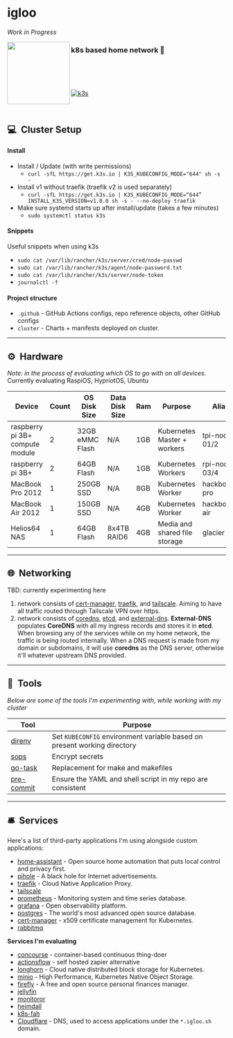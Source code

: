# igloo

_Work in Progress_

<img src="https://camo.githubusercontent.com/5b298bf6b0596795602bd771c5bddbb963e83e0f/68747470733a2f2f692e696d6775722e636f6d2f7031527a586a512e706e67" align="left" width="144px" height="144px"/>

### k8s based home network 🐧

<br/>
<br/>
<br/>

[![k3s](https://img.shields.io/badge/k3s-v1.21.2-blue?style=flat-square&?logo=kubernetes)](https://k3s.io/)

<br/>

## 💻&nbsp; Cluster Setup

#### Install
- Install / Update (with write permissions)
  - `curl -sfL https://get.k3s.io | K3S_KUBECONFIG_MODE="644" sh -s -`
- Install v1 without traefik (traefik v2 is used separately)
  - `curl -sfL https://get.k3s.io | K3S_KUBECONFIG_MODE=“644” INSTALL_K3S_VERSION=v1.0.0 sh -s - --no-deploy traefik`
- Make sure systemd starts up after install/update (takes a few minutes)
  - `sudo systemctl status k3s`

#### Snippets
Useful snippets when using k3s
- `sudo cat /var/lib/rancher/k3s/server/cred/node-passwd`
- `sudo cat /var/lib/rancher/k3s/agent/node-password.txt`
- `sudo cat /var/lib/rancher/k3s/server/node-token`
- `journalctl -f`

#### Project structure
- `.github` - GitHub Actions configs, repo reference objects, other GitHub configs
- `cluster` - Charts + manifests deployed on cluster.

---

## ⚙&nbsp; Hardware
_Note: in the process of evaluating which OS to go with on all devices._
Currently evaluating RaspiOS, HypriotOS, Ubuntu

| Device                          | Count | OS Disk Size    | Data Disk Size       | Ram  | Purpose                       | Alias         | OS                   |
|---------------------------------|-------|-----------------|----------------------|------|-------------------------------|---------------|----------------------|
| raspberry pi 3B+ compute module | 2     | 32GB eMMC Flash | N/A                  | 1GB  | Kubernetes Master + workers   | tpi-node-01/2 | Raspberry Pi OS Lite |
| raspberry pi 3B+                | 2     | 64GB Flash      | N/A                  | 1GB  | Kubernetes Workers            | rpi-node-03/4 | rasbian lite         |
| MacBook Pro 2012                | 1     | 250GB SSD       | N/A                  | 8GB  | Kubernetes Worker             | hackbook-pro  | Ubuntu 20.4.2        |
| MacBook Air 2012                | 1     | 150GB SSD       | N/A                  | 4GB  | Kubernetes Worker             | hackbook-air  | Ubuntu 20.4.2        |
| Helios64 NAS                    | 1     | 64GB Flash      | 8x4TB RAID6          | 4GB  | Media and shared file storage | glacier       | Debian GNU/Linux     |

---

## 🌐&nbsp; Networking
TBD: currently experimenting here
1. network consists of [cert-manager](https://github.com/jetstack/cert-manager), [traefik](https://github.com/traefik/traefik), and [tailscale](https://github.com/tailscale/tailscale). Aiming to have all traffic routed through Tailscale VPN over https.
2. network consists of [coredns](https://github.com/coredns/coredns), [etcd](https://github.com/etcd-io/etcd), and [external-dns](https://github.com/kubernetes-sigs/external-dns). **External-DNS** populates **CoreDNS** with all my ingress records and stores it in **etcd**. When browsing any of the services while on my home network, the traffic is being routed internally. When a DNS request is made from my domain or subdomains, it will use **coredns** as the DNS server, otherwise it'll whatever upstream DNS provided.

---

## 🔧&nbsp; Tools
_Below are some of the tools I'm experimenting with, while working with my cluster_

| Tool                                                   | Purpose                                                                                                   |
|--------------------------------------------------------|-----------------------------------------------------------------------------------------------------------|
| [direnv](https://github.com/direnv/direnv)             | Set `KUBECONFIG` environment variable based on present working directory                                  |
| [sops](https://github.com/mozilla/sops)                | Encrypt secrets                                                                                           |
| [go-task](https://github.com/go-task/task)             | Replacement for make and makefiles                                                                        |
| [pre-commit](https://github.com/pre-commit/pre-commit) | Ensure the YAML and shell script in my repo are consistent                                                |

---

## 🛎&nbsp; Services
Here's a list of third-party applications I'm using alongside custom applications:

- [home-assistant](https://www.home-assistant.io/) - Open source home automation that puts local control and privacy first.
- [pihole](https://pi-hole.net/) - A black hole for Internet advertisements.
- [traefik](https://github.com/traefik/traefik) - Cloud Native Application Proxy.
- [tailscale](https://github.com/tailscale/tailscale)
- [prometheus](https://github.com/prometheus/prometheus) - Monitoring system and time series database.
- [grafana](https://github.com/grafana/grafana) - Open observability platform.
- [postgres](https://www.postgresql.org/) - The world's most advanced open source database.
- [cert-manager](https://github.com/jetstack/cert-manager) - x509 certificate management for Kubernetes.
- [rabbitmq](https://github.com/rabbitmq/rabbitmq-server)

**Services I'm evaluating**
- [concourse](https://github.com/concourse/concourse) - container-based continuous thing-doer
- [actionsflow](https://github.com/actionsflow/actionsflow) - self hosted zapier alternative
- [longhorn](https://longhorn.io/) - Cloud native distributed block storage for Kubernetes.
- [minio](https://github.com/minio/minio) - High Performance, Kubernetes Native Object Storage.
- [firefly](https://github.com/firefly-iii/firefly-iii/) - A free and open source personal finances manager.
- [jellyfin](https://github.com/jellyfin/jellyfin)
- [monitoror](https://github.com/monitoror/monitoror)
- [heimdall](https://github.com/linuxserver/Heimdall)
- [k8s-fah](https://github.com/richstokes/k8s-fah)
- [Cloudflare](https://www.cloudflare.com/) - DNS, used to access applications under the `*.igloo.sh` domain.
